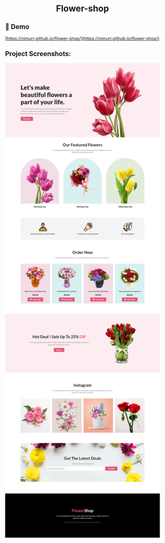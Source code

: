 <h1 align="center" id="title">Flower-shop</h1>

<h2>🚀 Demo</h2>

[https://nimurr.github.io/flower-shop/](https://nimurr.github.io/flower-shop/)

<h2>Project Screenshots:</h2>

<img src="https://github.com/nimurr/flower-shop/blob/main/images/flower-shop-project.png?raw=true" alt="project-screenshot" width="1000" >
